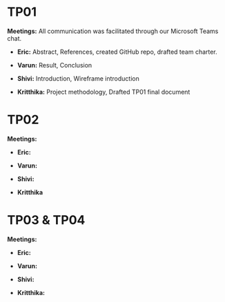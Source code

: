 # TP01
**Meetings:** All communication was facilitated through our Microsoft Teams chat.

 - **Eric:** Abstract, References, created GitHub repo, drafted team charter.
   
 - **Varun:** Result, Conclusion
   
 - **Shivi:** Introduction, Wireframe introduction
   
 - **Kritthika:** Project methodology, Drafted TP01 final document

# TP02
**Meetings:** 

 - **Eric:** 
   
 - **Varun:** 
   
 - **Shivi:** 
   
 - **Kritthika** 

# TP03 & TP04
**Meetings:** 

 - **Eric:** 
   
 - **Varun:** 
   
 - **Shivi:** 
   
 - **Kritthika:** 

